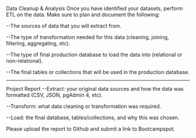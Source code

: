 Data Cleanup & Analysis
Once you have identified your datasets, perform ETL on the data. Make sure to plan and document the following:


--The sources of data that you will extract from.


--The type of transformation needed for this data (cleaning, joining, filtering, aggregating, etc).


--The type of final production database to load the data into (relational or non-relational).


--The final tables or collections that will be used in the production database.

------------------------------


Project Report
--Extract: your original data sources and how the data was formatted (CSV, JSON, pgAdmin 4, etc).


--Transform: what data cleaning or transformation was required.


--Load: the final database, tables/collections, and why this was chosen.


Please upload the report to Github and submit a link to Bootcampspot.
